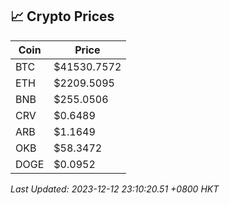 ## 📈 Crypto Prices

| Coin | Price |
| ---- | ----- |
| BTC | $41530.7572 |
| ETH | $2209.5095 |
| BNB | $255.0506 |
| CRV | $0.6489 |
| ARB | $1.1649 |
| OKB | $58.3472 |
| DOGE | $0.0952 |

_Last Updated: 2023-12-12 23:10:20.51 +0800 HKT_